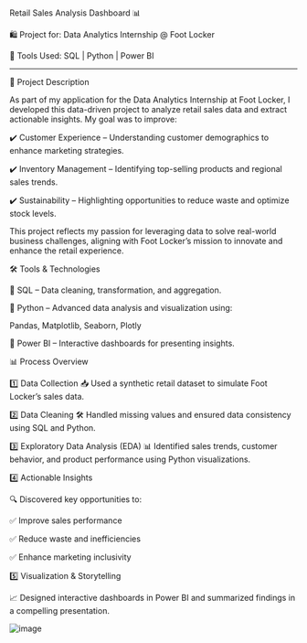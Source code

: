 Retail Sales Analysis Dashboard 📊

🛍 Project for: Data Analytics Internship @ Foot Locker

📅 Tools Used: SQL | Python | Power BI

____________________________________

📌 Project Description

As part of my application for the Data Analytics Internship at Foot Locker, I developed this data-driven project to analyze retail sales data and extract actionable insights. My goal was to improve:

✔️ Customer Experience – Understanding customer demographics to enhance marketing strategies.

✔️ Inventory Management – Identifying top-selling products and regional sales trends.

✔️ Sustainability – Highlighting opportunities to reduce waste and optimize stock levels.

This project reflects my passion for leveraging data to solve real-world business challenges, aligning with Foot Locker’s mission to innovate and enhance the retail experience.

🛠️ Tools & Technologies

🔹 SQL – Data cleaning, transformation, and aggregation.

🔹 Python – Advanced data analysis and visualization using:

Pandas,
Matplotlib, 
Seaborn, 
Plotly

🔹 Power BI – Interactive dashboards for presenting insights.

📊 Process Overview

1️⃣ Data Collection
📥 Used a synthetic retail dataset to simulate Foot Locker’s sales data.

2️⃣ Data Cleaning
🛠 Handled missing values and ensured data consistency using SQL and Python.

3️⃣ Exploratory Data Analysis (EDA)
📊 Identified sales trends, customer behavior, and product performance using Python visualizations.

4️⃣ Actionable Insights

🔍 Discovered key opportunities to:

✅ Improve sales performance

✅ Reduce waste and inefficiencies

✅ Enhance marketing inclusivity


5️⃣ Visualization & Storytelling

📈 Designed interactive dashboards in Power BI and summarized findings in a compelling presentation.


![image](https://github.com/user-attachments/assets/09e27cd7-9113-4859-9b60-ab29d39ec7d7)

